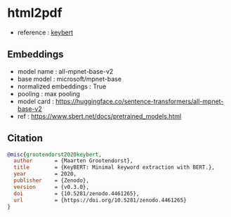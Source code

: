 # html2pdf

* reference : [keybert](https://github.com/MaartenGr/KeyBERT)

## Embeddings

* model name : all-mpnet-base-v2
* base model : microsoft/mpnet-base
* normalized embeddings : True
* pooling : max pooling
* model card : https://huggingface.co/sentence-transformers/all-mpnet-base-v2
* ref : https://www.sbert.net/docs/pretrained_models.html

## Citation

```bibtex
@misc{grootendorst2020keybert,
  author       = {Maarten Grootendorst},
  title        = {KeyBERT: Minimal keyword extraction with BERT.},
  year         = 2020,
  publisher    = {Zenodo},
  version      = {v0.3.0},
  doi          = {10.5281/zenodo.4461265},
  url          = {https://doi.org/10.5281/zenodo.4461265}
}
```
